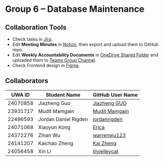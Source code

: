 # Group 6 – Database Maintenance

## Collaboration Tools

* Check tasks in [Jira](https://group-6.atlassian.net/jira/software/projects/KAN/boards/1).
* Edit **Meeting Minutes** in [Notion](https://www.notion.so/CITS5206-Project-Meeting-Minutes-238e5d3a9f71803f9ba4fed7f91a0950?source=copy_link), then export and upload them to GitHub repo.
* Edit **Weekly Accountability Documents** in [OneDrive Shared Folder](https://uniwa-my.sharepoint.com/:f:/g/personal/24141207_student_uwa_edu_au/EnXSuU20PElDhmz5yLTyoW0B7K_1jvGaCH-0zw2MWpEwlg?e=kOH95R) and uploaded them to [Teams Group Channel](https://teams.microsoft.com/l/channel/19%3A19052e6b5a1b4d39b279248917efd1de%40thread.tacv2/Group%206?groupId=e524efef-b404-40f0-a05e-8dd542306098&tenantId=05894af0-cb28-46d8-8716-74cdb46e2226&ngc=true).
* Check Frontend design in [Figma](https://www.figma.com/design/S9aRCTd4FYe4vIpNMJm8X0/CITS5206-project?node-id=2002-3&t=x1OeMjkGU0oQr35F-1).

## Collaborators

| UWA ID   | Student Name         | GitHub User Name                                  |
| -------- | -------------------- | ------------------------------------------------- |
| 24070858 | Jiazheng Guo         | [Jiazheng GUO](https://github.com/GJZ99123)       |
| 23931717 | Mudit Mamgain        | [Mudit Mamgain](https://github.com/mudit2322)     |
| 22496593 | Jordan Daniel Rigden | [jordanrigden](https://github.com/jordanrigden)   |
| 24071068 | Xiaoyun Kong         | [Erica](https://github.com/ErikaKK)               |
| 24372276 | Zihan Wu             | [warrenwu123](https://github.com/warrenwu123)     |
| 24141207 | Kaichao Zheng        | [Kai Zheng](https://github.com/Kaichao-Zheng)     |
| 24056458 | Xin Li               | [lilyjelleycat](https://github.com/lilyjelleycat) |